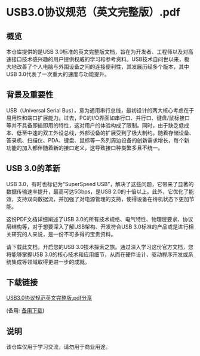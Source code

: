 # USB3.0协议规范（英文完整版）.pdf

## 概览

本仓库提供的是USB 3.0标准的英文完整版文档，旨在为开发者、工程师以及对高速接口技术感兴趣的用户提供权威的学习和参考资料。USB技术自问世以来，极大地改善了个人电脑与外围设备之间的连接便利性，其发展历经多个版本，其中USB 3.0代表了一次重大的速度与功能提升。

## 背景及重要性

USB（Universal Serial Bus），意为通用串行总线，最初设计的两大核心考虑在于易用性和端口扩展能力。过去，PC的I/O界面如串行口、并行口、键盘/鼠标接口等并不具备即插即用的特性，这对用户的体验构成了限制。同时，由于缺乏低成本、低至中速的双工外设总线，外部设备的扩展受到了极大制约。随着存储设备、答录机、扫描仪、PDA、键盘、鼠标等一系列周边设备的创新需求增长，每个新功能的加入都伴随着新的接口定义，这导致接口种类繁多且不统一。

## USB 3.0的革新

USB 3.0，有时也标记为“SuperSpeed USB”，解决了这些问题，它带来了显著的数据传输速率提升，最高可达5Gbps，是USB 2.0的十倍以上。此外，它优化了能效，支持双向数据流，并加强了对电源管理的支持，使得设备在待机状态下更加节能。

这份PDF文档详细阐述了USB 3.0的所有技术规格、电气特性、物理层要求、协议层结构等，对于想要深入了解USB架构、开发符合USB 3.0标准的产品或是进行相关研究的人来说，是一份不可多得的宝贵资料。

请下载此文档，开启您的USB 3.0技术探索之旅。通过深入学习这份官方文档，您将能够掌握USB 3.0的核心技术和应用细节，从而在硬件设计、驱动程序开发或系统集成等领域取得更进一步的成就。

## 下载链接
[USB3.0协议规范英文完整版.pdf分享](https://pan.quark.cn/s/797240bdf0f4) 

(备用: [备用下载](https://pan.baidu.com/s/1kC-CNfJ551gpWO_yYX2ZpQ?pwd=1234))

## 说明

该仓库仅用于学习交流，请勿用于商业用途。

